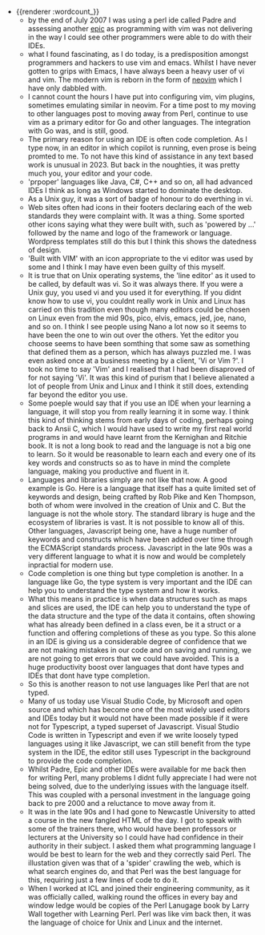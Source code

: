 - {{renderer :wordcount_}}
	- by the end of July 2007 I was using a perl ide called Padre and assessing another [epic](http://e-p-i-c.sourceforge.net/) as programming with vim was not delivering in the way I could see other programmers were able to do with their IDEs. 
	- what I found fascinating, as I do today, is a predisposition amongst programmers and hackers to use vim and emacs. Whilst I have never gotten to grips with Emacs, I have always been a heavy user of vi and vim. The modern vim is reborn in the form of [neovim](https://neovim.io/) which I have only dabbled with.
	- I cannot count the hours I have put into configuring vim, vim plugins, sometimes emulating similar in neovim. For a time post to my moving to other languages post to moving away from Perl, continue to use vim as a primary editor for Go and other languages. The integration with Go was, and is still, good. 
	- The primary reason for using an IDE is often code completion. As I type now, in an editor in which copilot is running, even prose is being promted to me. To not have this kind of assistance in any text based work is unusual in 2023. But back in the noughties, it was pretty much you, your editor and your code. 
	- 'prpoper' languages like Java, C#, C++ and so on, all had advanced IDEs I think as long as Windows started to dominate the desktop.
	- As a Unix guy, it was a sort of badge of honour to do everthing in vi. 
	- Web sites often had icons in their footers declaring each of the web standards they were complaint with. It was a thing. Some sported other icons saying what they were built with, such as 'powered by ...' followed by the name and logo of the framework or language. Wordpress templates still do this but I think this shows the datedness of design.
	- 'Built with VIM' with an icon appropriate to the vi editor was used by some and I think I may have even been guilty of this myself.
	- It is true that on Unix operating systems, the 'line editor' as it used to be called, by default was vi. So it was always there. If you were a Unix guy, you used vi and you used it for everything. If you didnt know how to use vi, you couldnt really work in Unix and Linux has carried on this tradition even though many editors could be chosen on Linux even from the mid 90s, pico, elvis, emacs, jed, joe, nano, and so on. I think I see people using Nano a lot now so it seems to have been the one to win out over the others. Yet the editor you choose seems to have been somthing that some saw as something that defined them as a person, which has always puzzled me. I was even asked once at a business meeting by a client, 'Vi or Vim ?'. I took no time to say 'Vim' and I realised that I had been disaproved of for not saying 'Vi'. It was this kind of purism that I believe alienated a lot of people from Unix and Linux and I think it still does, extending far beyond the editor you use.
	- Some poeple would say that if you use an IDE when your learning a language, it will stop you from really learning it in some way. I think this kind of thinking stems from early days of coding, perhaps going back to Ansii C, which I would have used to write my first real world programs in and would have learnt from the Kernighan and Ritchie book. It is not a long book to read and the language is not a big one to learn. So it would be reasonable to learn each and every one of its key words and constructs so as to have in mind the complete language, making you productive and fluent in it.
	- Languages and libraries simply are not like that now. A good example is Go. Here is a language that itself has a quite limited set of keywords and design, being crafted by Rob Pike and Ken Thompson, both of whom were involved in the creation of Unix and C. But the language is not the whole story. The standard library is huge and the ecosystem of libraries is vast. It is not possible to know all of this. Other languages, Javascript being one, have a huge number of keywords and constructs which have been added over time through the ECMAScript standards process. Javascript in the late 90s was a very different language to what it is now and would be completely inpractial for modern use. 
	- Code completion is one thing but type completion is another. In a language like Go, the type system is very important and the IDE can help you to understand the type system and how it works.
	- What this means in practice is when data structures such as maps and slices are used, the IDE can help you to understand the type of the data structure and the type of the data it contains, often showing what has already been defined in a class even, be it a struct or a function and offering completions of these as you type. So this alone in an IDE is giving us a considerable degree of confidence that we are not making mistakes in our code and on saving and running, we are not going to get errors that we could have avoided. This is a huge productivity boost over languages that dont have types and IDEs that dont have type completion. 
	- So this is another reason to not use languages like Perl that are not typed.
	- Many of us today use Visual Studio Code, by Microsoft and open source and which has become one of the most widely used editors and IDEs today but it would not have been made possible if it were not for Typescript, a typed superset of Javascript. Visual Studio Code is written in Typescript and even if we write loosely typed languages using it like Javascript, we can still benefit from the type system in the IDE, the editor still uses Typescript in the background to provide the code completion. 
	- Whilst Padre, Epic and other IDEs were available for me back then for writing Perl, many problems I didnt fully appreciate I had were not being solved, due to the underlying issues with the language itself. This was coupled with a personal investment in the language going back to pre 2000 and a reluctance to move away from it.
	- It was in the late 90s and I had gone to Newcastle University to atted a course in the new fangled HTML of the day. I got to speak with some of the trainers there, who would have been professors or lecturers at the University so I could have had confidence in their authority in their subject. I asked them what programming language I would be best to learn for the web and they correctly said Perl. The illustation given was that of a 'spider' crawling the web, which is what search engines do, and that Perl was the best language for this, requiring just a few lines of code to do it. 
	- When I worked at ICL and joined their engineering community, as it was officially called, walking round the offices in every bay and window ledge would be copies of the Perl Lanugage book by Larry Wall together with Learning Perl. Perl was like vim back then, it was the language of choice for Unix and Linux and the internet.

	